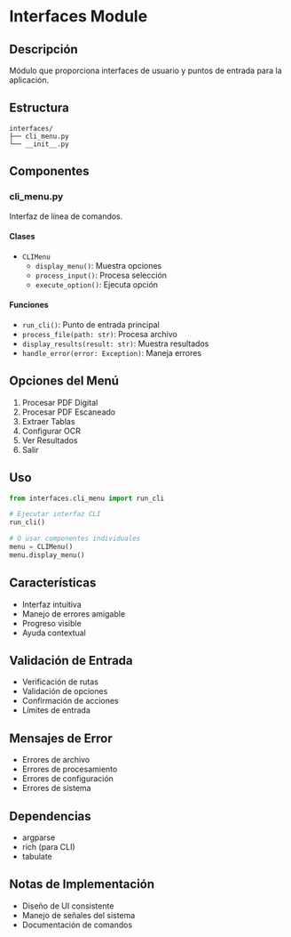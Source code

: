 # Interfaces Module

## Descripción
Módulo que proporciona interfaces de usuario y puntos de entrada para la aplicación.

## Estructura
```
interfaces/
├── cli_menu.py
└── __init__.py
```

## Componentes

### cli_menu.py
Interfaz de línea de comandos.

#### Clases
- `CLIMenu`
  - `display_menu()`: Muestra opciones
  - `process_input()`: Procesa selección
  - `execute_option()`: Ejecuta opción
  
#### Funciones
- `run_cli()`: Punto de entrada principal
- `process_file(path: str)`: Procesa archivo
- `display_results(result: str)`: Muestra resultados
- `handle_error(error: Exception)`: Maneja errores

## Opciones del Menú
1. Procesar PDF Digital
2. Procesar PDF Escaneado
3. Extraer Tablas
4. Configurar OCR
5. Ver Resultados
6. Salir

## Uso
```python
from interfaces.cli_menu import run_cli

# Ejecutar interfaz CLI
run_cli()

# O usar componentes individuales
menu = CLIMenu()
menu.display_menu()
```

## Características
- Interfaz intuitiva
- Manejo de errores amigable
- Progreso visible
- Ayuda contextual

## Validación de Entrada
- Verificación de rutas
- Validación de opciones
- Confirmación de acciones
- Límites de entrada

## Mensajes de Error
- Errores de archivo
- Errores de procesamiento
- Errores de configuración
- Errores de sistema

## Dependencias
- argparse
- rich (para CLI)
- tabulate

## Notas de Implementación
- Diseño de UI consistente
- Manejo de señales del sistema
- Documentación de comandos

